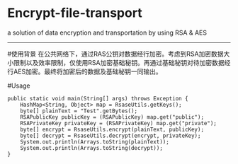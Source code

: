 # Encrypt-file-transport
a solution of data encryption and transportation by using RSA &amp; AES
***

#使用背景
在公共网络下，通过RAS公钥对数据经行加密。考虑到RSA加密数据大小限制以及效率限制，仅使用RSA加密基础秘钥。再通过基础秘钥对待加密数据经行AES加密。最终将加密后的数据及基础秘钥一同输出。

#Usage

    public static void main(String[] args) throws Exception {
        HashMap<String, Object> map = RsaseUtils.getKeys();  
        byte[] plainText = "Test".getBytes();
        RSAPublicKey publicKey = (RSAPublicKey) map.get("public");  
        RSAPrivateKey privateKey = (RSAPrivateKey) map.get("private");
        byte[] encrypt = RsaseUtils.encrypt(plainText, publicKey);
        byte[] decrypt = RsaseUtils.decrypt(encrypt, privateKey);
        System.out.println(Arrays.toString(plainText));
        System.out.println(Arrays.toString(decrypt));
    }

